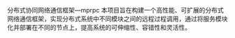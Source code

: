 分布式协同网络通信框架—mprpc
本项目旨在构建一个高性能、可扩展的分布式网络通信框架，实现分布式系统中不同模块之间的远程过程调用，通过将服务模块化并部署在不同的节点上，提高系统的可伸缩性、容错性和灵活性。
